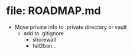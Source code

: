 # file: ROADMAP.md

* Move private info to .private directory or vault
    * add to .gitignore
        * shorewall
        * fail2ban...


